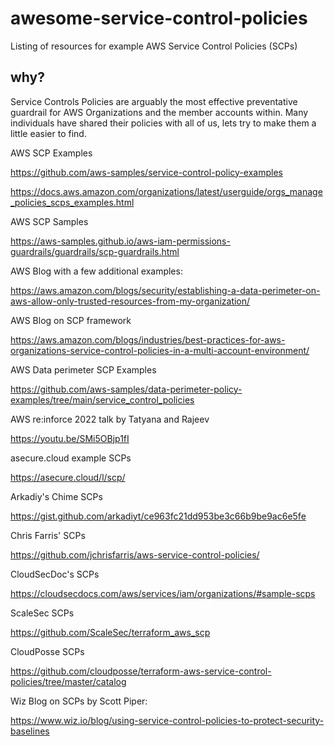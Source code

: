 # awesome-service-control-policies
Listing of resources for example AWS Service Control Policies (SCPs)

## why?

Service Controls Policies are arguably the most effective preventative guardrail for AWS Organizations and the member accounts within. Many individuals have shared their policies with all of us, lets try to make them a little easier to find.

AWS SCP Examples

https://github.com/aws-samples/service-control-policy-examples

https://docs.aws.amazon.com/organizations/latest/userguide/orgs_manage_policies_scps_examples.html

AWS SCP Samples

https://aws-samples.github.io/aws-iam-permissions-guardrails/guardrails/scp-guardrails.html 

AWS Blog with a few additional examples:

https://aws.amazon.com/blogs/security/establishing-a-data-perimeter-on-aws-allow-only-trusted-resources-from-my-organization/

AWS Blog on SCP framework

https://aws.amazon.com/blogs/industries/best-practices-for-aws-organizations-service-control-policies-in-a-multi-account-environment/ 

AWS Data perimeter SCP Examples

https://github.com/aws-samples/data-perimeter-policy-examples/tree/main/service_control_policies

AWS re:inforce 2022 talk by Tatyana and Rajeev

https://youtu.be/SMi5OBjp1fI

asecure.cloud example SCPs

https://asecure.cloud/l/scp/ 

Arkadiy's Chime SCPs

https://gist.github.com/arkadiyt/ce963fc21dd953be3c66b9be9ac6e5fe

Chris Farris' SCPs

https://github.com/jchrisfarris/aws-service-control-policies/

CloudSecDoc's SCPs

https://cloudsecdocs.com/aws/services/iam/organizations/#sample-scps

ScaleSec SCPs

https://github.com/ScaleSec/terraform_aws_scp

CloudPosse SCPs

https://github.com/cloudposse/terraform-aws-service-control-policies/tree/master/catalog

Wiz Blog on SCPs by Scott Piper:

https://www.wiz.io/blog/using-service-control-policies-to-protect-security-baselines

 
